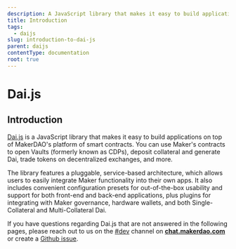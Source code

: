 ```yaml
---
description: A JavaScript library that makes it easy to build applications on top of MakerDAO's platform of smart contracts
title: Introduction
tags:
  - daijs
slug: introduction-to-dai-js
parent: daijs
contentType: documentation
root: true
---
```


# Dai.js

## Introduction

[Dai.js](https://github.com/makerdao/dai.js) is a JavaScript library that makes it easy to build applications on top of MakerDAO's platform of smart contracts. You can use Maker's contracts to open Vaults \(formerly known as CDPs\), deposit collateral and generate Dai, trade tokens on decentralized exchanges, and more.

The library features a pluggable, service-based architecture, which allows users to easily integrate Maker functionality into their own apps. It also includes convenient configuration presets for out-of-the-box usability and support for both front-end and back-end applications, plus plugins for integrating with Maker governance, hardware wallets, and both Single-Collateral and Multi-Collateral Dai.

If you have questions regarding Dai.js that are not answered in the following pages, please reach out to us on the [\#dev](https://chat.makerdao.com/channel/dev) channel on [**chat.makerdao.com**](http://chat.makerdao.com/) or create a [Github issue](https://github.com/makerdao/dai.js/issues).
